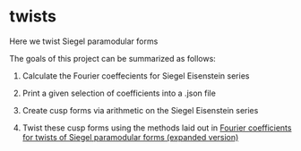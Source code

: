 # twists
Here we twist Siegel paramodular forms

The goals of this project can be summarized as follows:

1. Calculate the Fourier coeffecients for Siegel Eisenstein series

2. Print a given selection of coefficients into a .json file

3. Create cusp forms via arithmetic on the Siegel Eisenstein series

4. Twist these cusp forms using the methods laid out in [Fourier coefficients for twists of Siegel paramodular forms (expanded version)](https://arxiv.org/abs/1505.05463) 

